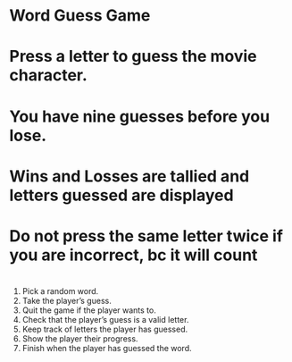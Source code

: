 # Word Guess Game

# Press a letter to guess the movie character.
# You have nine guesses before you lose. 
# Wins and Losses are tallied and letters guessed are displayed
# Do not press the same letter twice if you are incorrect, bc it will count
#
1. Pick a random word.
2. Take the player’s guess.
3. Quit the game if the player wants to.
4. Check that the player’s guess is a valid letter.
5. Keep track of letters the player has guessed.
6. Show the player their progress.
7. Finish when the player has guessed the word. 
